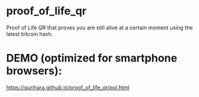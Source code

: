 # proof_of_life_qr
Proof of Life QR that proves you are still alive at a certain moment using the latest bitcoin hash.

# DEMO (optimized for smartphone browsers):

https://qurihara.github.io/proof_of_life_qr/pol.html
